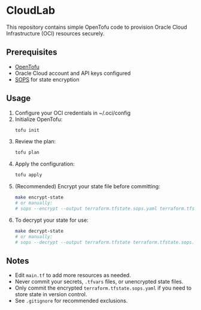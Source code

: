 
# CloudLab

This repository contains simple OpenTofu code to provision Oracle Cloud Infrastructure (OCI) resources securely.

## Prerequisites
- [OpenTofu](https://opentofu.org/docs/latest/getting-started/install/)
- Oracle Cloud account and API keys configured
- [SOPS](https://github.com/getsops/sops) for state encryption

## Usage
1. Configure your OCI credentials in ~/.oci/config
2. Initialize OpenTofu:
   ```sh
   tofu init
   ```
3. Review the plan:
   ```sh
   tofu plan
   ```
4. Apply the configuration:
   ```sh
   tofu apply
   ```
5. (Recommended) Encrypt your state file before committing:
   ```sh
   make encrypt-state
   # or manually:
   # sops --encrypt --output terraform.tfstate.sops.yaml terraform.tfstate
   ```
6. To decrypt your state for use:
   ```sh
   make decrypt-state
   # or manually:
   # sops --decrypt --output terraform.tfstate terraform.tfstate.sops.yaml
   ```

## Notes
- Edit `main.tf` to add more resources as needed.
- Never commit your secrets, `.tfvars` files, or unencrypted state files.
- Only commit the encrypted `terraform.tfstate.sops.yaml` if you need to store state in version control.
- See `.gitignore` for recommended exclusions.
